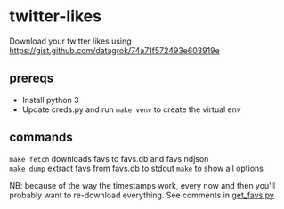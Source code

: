 # twitter-likes

Download your twitter likes using https://gist.github.com/datagrok/74a71f572493e603919e

## prereqs

* Install python 3
* Update creds.py and run `make venv` to create the virtual env

## commands

`make fetch` downloads favs to favs.db and favs.ndjson  
`make dump` extract favs from favs.db to stdout
`make` to show all options

NB: because of the way the timestamps work, every now and then you'll probably want to re-download everything. See comments in [get_favs.py](get_favs.py)
